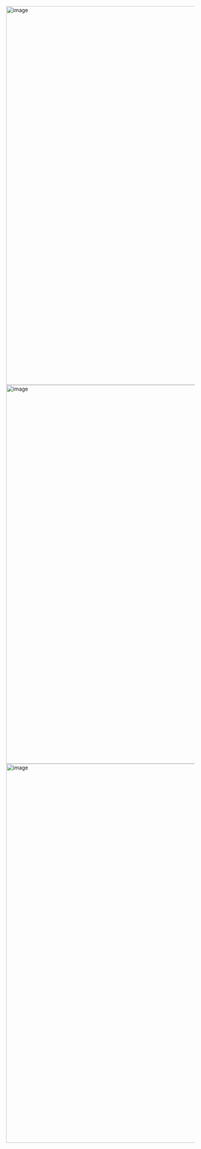 <img width="1799" height="1010" alt="image" src="https://github.com/user-attachments/assets/3d5629a8-9938-4c7e-9f29-efc19f91aea7" />

<img width="1799" height="1010" alt="image" src="https://github.com/user-attachments/assets/77d5624d-d636-4cc5-a584-68bdc7e946b1" />

<img width="1799" height="1011" alt="image" src="https://github.com/user-attachments/assets/fc2912b1-8702-4d7b-afd1-febae3d899b3" />

